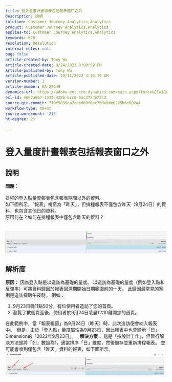 ```yaml
---
title: 登入量度計畫報表包括報表窗口之外
description: 說明
solution: Customer Journey Analytics,Analytics
product: Customer Journey Analytics,Analytics
applies-to: Customer Journey Analytics,Analytics
keywords: KCS
resolution: Resolution
internal-notes: null
bug: false
article-created-by: Tony Wu
article-created-date: 9/24/2022 3:09:59 PM
article-published-by: Tony Wu
article-published-date: 10/11/2022 3:19:19 AM
version-number: 1
article-number: KA-20649
dynamics-url: https://adobe-ent.crm.dynamics.com/main.aspx?forceUCI=1&pagetype=entityrecord&etn=knowledgearticle&id=0d31ceec-1a3c-ed11-9db1-0022480869de
exl-id: e667a667-1339-428b-bcc0-6ac377de72c2
source-git-commit: 7f0f5035ea7cebd60f6ec7bda9de6225b6c602a4
workflow-type: tm+mt
source-wordcount: '215'
ht-degree: 2%

---
```


# 登入量度計畫報表包括報表窗口之外

## 說明

<b>問題：
<br> </b>
<br>排程的登入點量度報表包含報表期間以外的資料。
<br>如下圖所示，「報表」視窗為「昨天」，但排程報表不僅包含昨天（9月24日）的資料，也包含其他日的資料。
<br>原因何在？如何在排程報表中僅包含昨天的資料？
<br> 
<br> 
<br>![](assets/___22f102a4-1b3c-ed11-9db1-0022480869de___.png)

## 解析度


<b>原因：</b>
因為登入點是以造訪為基礎的量度。
以造訪為基礎的量度（例如登入點和反彈率）可將資料歸因於報表回溯期開始日期範圍前的一天。 此歸因最常見的案例是造訪橫跨午夜時。 例如：

1. 9月23日晚11點50分，有位使用者造訪了您的首頁。
2. 瀏覽了數個頁面後，使用者於9月24日凌晨12:10離開您的首頁。


在此範例中，當「報表視窗」為9月24日（昨天）時，此次造訪便會納入報表中。 
但是，由於「登入點」量度屬性為9月23日，因此報表中也會顯示「日」Dimension的「2022年9月23日」。
 
<b>解決方案：</b>
這是「按設計工作」，但暫行解決方法是將「列」數設為1，適當排序「日」維度，然後儲存並重新排程報表。 您可能會收到僅包含「昨天」資料的報表，如下圖所示。
 
![](assets/0905936a-1b3c-ed11-9db1-0022480869de.png)
